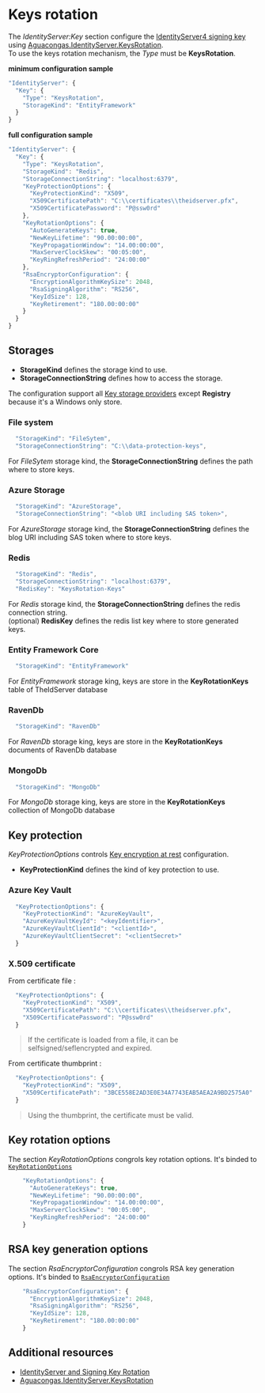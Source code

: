 # Keys rotation

The *IdentityServer:Key* section configure the [IdentityServer4 signing key](https://identityserver4.readthedocs.io/en/latest/topics/crypto.html?highlight=siging%20key#token-signing-and-validation/) using [Aguacongas.IdentityServer.KeysRotation](../src/IdentityServer/Aguacongas.IdentityServer.KeysRotation#aguacongasidentityserverkeysrotation).  
To use the keys rotation mechanism, the *Type* must be **KeysRotation**.

**minimum configuration sample**
```js
"IdentityServer": {
  "Key": {
    "Type": "KeysRotation",
    "StorageKind": "EntityFramework"
  }
}
```

**full configuration sample**
```js
"IdentityServer": {
  "Key": {
    "Type": "KeysRotation",
    "StorageKind": "Redis",
    "StorageConnectionString": "localhost:6379",
    "KeyProtectionOptions": {
      "KeyProtectionKind": "X509",
      "X509CertificatePath": "C:\\certificates\\theidserver.pfx",
      "X509CertificatePassword": "P@ssw0rd"
    },
    "KeyRotationOptions": {
      "AutoGenerateKeys": true,
      "NewKeyLifetime": "90.00:00:00",
      "KeyPropagationWindow": "14.00:00:00",
      "MaxServerClockSkew": "00:05:00",
      "KeyRingRefreshPeriod": "24:00:00"
    },
    "RsaEncryptorConfiguration": {
      "EncryptionAlgorithmKeySize": 2048,
      "RsaSigningAlgorithm": "RS256",
      "KeyIdSize": 128,
      "KeyRetirement": "180.00:00:00"
    }
  }
}
```

## Storages

* **StorageKind** defines the storage kind to use.
* **StorageConnectionString** defines how to access the storage.

The configuration support all [Key storage providers](https://docs.microsoft.com/en-us/aspnet/core/security/data-protection/implementation/key-storage-providers?view=aspnetcore-3.1&tabs=visual-studio) except **Registry** because it's a Windows only store.

### File system

```js
  "StorageKind": "FileSytem",
  "StorageConnectionString": "C:\\data-protection-keys",
```

For *FileSytem* storage kind, the **StorageConnectionString** defines the path where to store keys.

### Azure Storage

```js
  "StorageKind": "AzureStorage",
  "StorageConnectionString": "<blob URI including SAS token>",
```

For *AzureStorage* storage kind, the **StorageConnectionString** defines the blog URI including SAS token where to store keys.

### Redis

```js
  "StorageKind": "Redis",
  "StorageConnectionString": "localhost:6379",
  "RedisKey": "KeysRotation-Keys"
```

For *Redis* storage kind, the **StorageConnectionString** defines the redis connection string.  
(optional) **RedisKey** defines the redis list key where to store generated keys.

### Entity Framework Core

```js
  "StorageKind": "EntityFramework"
```

For *EntityFramework* storage king, keys are store in the **KeyRotationKeys** table of TheIdServer database

### RavenDb

```js
  "StorageKind": "RavenDb"
```

For *RavenDb* storage king, keys are store in the **KeyRotationKeys** documents of RavenDb database

### MongoDb

```js
  "StorageKind": "MongoDb"
```

For *MongoDb* storage king, keys are store in the **KeyRotationKeys** collection of MongoDb database

## Key protection

*KeyProtectionOptions* controls [Key encryption at rest](https://docs.microsoft.com/en-us/aspnet/core/security/data-protection/implementation/key-encryption-at-rest?view=aspnetcore-3.1) configuration.  

* **KeyProtectionKind** defines the kind of key protection to use.

### Azure Key Vault

```js
  "KeyProtectionOptions": {
    "KeyProtectionKind": "AzureKeyVault",
    "AzureKeyVaultKeyId": "<keyIdentifier>",
    "AzureKeyVaultClientId": "<clientId>",
    "AzureKeyVaultClientSecret": "<clientSecret>"
  }
```

### X.509 certificate

From certificate file :

```js
  "KeyProtectionOptions": {
    "KeyProtectionKind": "X509",  
    "X509CertificatePath": "C:\\certificates\\theidserver.pfx",
    "X509CertificatePassword": "P@ssw0rd"
  }
```

> If the certificate is loaded from a file, it can be selfsigned/seflencrypted and expired. 

From certificate thumbprint :

```js
  "KeyProtectionOptions": {
    "KeyProtectionKind": "X509",
    "X509CertificatePath": "3BCE558E2AD3E0E34A7743EAB5AEA2A9BD2575A0"
  }
```

> Using the thumbprint, the certificate must be valid.

## Key rotation options

The section *KeyRotationOptions* congrols key rotation options. It's binded to [`KeyRotationOptions`](../src/IdentityServer/Aguacongas.IdentityServer.KeysRotation#keyrotationoptions-properties) 

```js
    "KeyRotationOptions": {
      "AutoGenerateKeys": true,
      "NewKeyLifetime": "90.00:00:00",
      "KeyPropagationWindow": "14.00:00:00",
      "MaxServerClockSkew": "00:05:00",
      "KeyRingRefreshPeriod": "24:00:00"
    }
```

## RSA key generation options

The section *RsaEncryptorConfiguration* congrols RSA  key generation options. It's binded to [`RsaEncryptorConfiguration`](../src/IdentityServer/Aguacongas.IdentityServer.KeysRotation#rsaencryptorconfiguration-properties) 

```js
    "RsaEncryptorConfiguration": {
      "EncryptionAlgorithmKeySize": 2048,
      "RsaSigningAlgorithm": "RS256",
      "KeyIdSize": 128,
      "KeyRetirement": "180.00:00:00"
    }
```

## Additional resources

* [IdentityServer and Signing Key Rotation](https://brockallen.com/2019/08/09/identityserver-and-signing-key-rotation/)
* [Aguacongas.IdentityServer.KeysRotation](../src/IdentityServer/Aguacongas.IdentityServer.KeysRotation#aguacongasidentityserverkeysrotation)